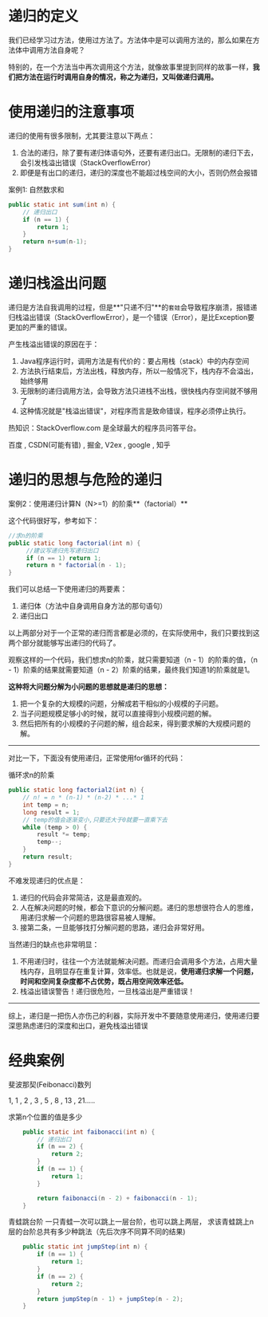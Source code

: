 # 递归的定义

我们已经学习过方法，使用过方法了。方法体中是可以调用方法的，那么如果在方法体中调用方法自身呢？

特别的，在一个方法当中再次调用这个方法，就像故事里提到同样的故事一样，**我们把方法在运行时调用自身的情况，称之为递归，又叫做递归调用。**

# 使用递归的注意事项

递归的使用有很多限制，尤其要注意以下两点：

1. 合法的递归，除了要有递归体语句外，还要有递归出口。无限制的递归下去，会引发栈溢出错误（StackOverflowError）
2. 即便是有出口的递归，递归的深度也不能超过栈空间的大小，否则仍然会报错



案例1: 自然数求和

```java
public static int sum(int n) {
    // 递归出口
    if (n == 1) {
        return 1;
    }
    return n+sum(n-1);
}
```

# 递归栈溢出问题

递归是方法自我调用的过程，但是**"只递不归"**的`套娃`会导致程序崩溃，报错递归栈溢出错误（StackOverflowError），是一个错误（Error），是比Exception要更加的严重的错误。

产生栈溢出错误的原因在于：

1. Java程序运行时，调用方法是有代价的：要占用栈（stack）中的内存空间
2. 方法执行结束后，方法出栈，释放内存，所以一般情况下，栈内存不会溢出，始终够用
3. 无限制的递归调用方法，会导致方法只进栈不出栈，很快栈内存空间就不够用了
4. 这种情况就是"栈溢出错误"，对程序而言是致命错误，程序必须停止执行。

热知识：StackOverflow.com 是全球最大的程序员问答平台。

百度 , CSDN(可能有错) , 掘金, V2ex , google , 知乎

# 递归的思想与危险的递归

案例2：使用递归计算N（N>=1）的阶乘**（factorial）**

这个代码很好写，参考如下：

```java
//求n的阶乘
public static long factorial(int n) {
     //建议写递归先写递归出口
     if (n == 1) return 1;
     return n * factorial(n - 1);
}
```

我们可以总结一下使用递归的两要素：

1. 递归体（方法中自身调用自身方法的那句语句）
2. 递归出口

以上两部分对于一个正常的递归而言都是必须的，在实际使用中，我们只要找到这两个部分就能够写出递归的代码了。

观察这样的一个代码，我们想求n的阶乘，就只需要知道（n - 1）的阶乘的值，（n - 1）阶乘的结果就需要知道（n - 2）阶乘的结果，最终我们知道1的阶乘就是1。

**这种将大问题分解为小问题的思想就是递归的思想：**

1. 把一个复杂的大规模的问题，分解成若干相似的小规模的子问题。
2. 当子问题规模足够小的时候，就可以直接得到小规模问题的解。
3. 然后把所有的小规模的子问题的解，组合起来，得到要求解的大规模问题的解。

------

对比一下，下面没有使用递归，正常使用for循环的代码：

循环求n的阶乘

```java
public static long factorial2(int n) {
    // n! = n * (n-1) * (n-2) * ...* 1
    int temp = n;
    long result = 1;
    // temp的值会逐渐变小,只要还大于0就要一直乘下去
    while (temp > 0) {
        result *= temp;
        temp--;
    }
    return result;
}
```



不难发现递归的优点是：

1. 递归的代码会非常简洁，这是最直观的。
2. 人在解决问题的时候，都会下意识的分解问题。递归的思想很符合人的思维，用递归求解一个问题的思路很容易被人理解。
3. 接第二条，一旦能够找打分解问题的思路，递归会非常好用。

当然递归的缺点也非常明显：

1. 不用递归时，往往一个方法就能解决问题。而递归会调用多个方法，占用大量栈内存，且明显存在重复计算，效率低。也就是说，**使用递归求解一个问题，时间和空间复杂度都不占优势，既占用空间效率还低。**
2. 栈溢出错误警告！递归很危险，一旦栈溢出是严重错误！

------

综上，递归是一把伤人亦伤己的利器，实际开发中不要随意使用递归，使用递归要深思熟虑递归的深度和出口，避免栈溢出错误



# 经典案例

斐波那契(Feibonacci)数列

1, 1 , 2 , 3 , 5 , 8 , 13 , 21.....

求第n个位置的值是多少

```java
    public static int faibonacci(int n) {
        // 递归出口
        if (n == 2) {
            return 2;
        }
        if (n == 1) {
            return 1;
        }

        return faibonacci(n - 2) + faibonacci(n - 1);
    }

```



青蛙跳台阶
一只青蛙一次可以跳上一层台阶，也可以跳上两层，
求该青蛙跳上n层的台阶总共有多少种跳法（先后次序不同算不同的结果)

```java
    public static int jumpStep(int n) {
        if (n == 1) {
            return 1;
        }
        if (n == 2) {
            return 2;
        }
        return jumpStep(n - 1) + jumpStep(n - 2);
    }
```

